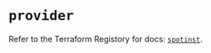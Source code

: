 # `provider`

Refer to the Terraform Registory for docs: [`spotinst`](https://registry.terraform.io/providers/spotinst/spotinst/1.132.0/docs).
